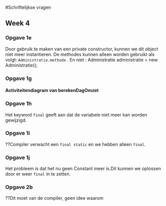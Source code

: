 #Schriftelijkse vragen
## Week 4
### Opgave 1e
Door gebruik te maken van een private constructor, kunnen we dit object niet meer instantieren.
De methodes kunnen alleen worden gebruikt als volgt: `Administratie.methode` .
En niet : Administratie administratie = new Administratie();

### Opgave 1g
#### Activiteitendiagram van berekenDagOmzet

### Opgave 1h
Het keyword `final` geeft aan dat de variabele niet meer kan worden gewijzigd.

### Opgave 1i
??Compiler verwacht een `final static` en we hebben alleen `final`.

### Opgave 1j
Het probleem is dat het nu geen Constant meer is.Dit kunnen we oplossen door er
weer `final` in te zetten.

### Opgave 2b
??Dit moet van de compiler, geen idee waarom
